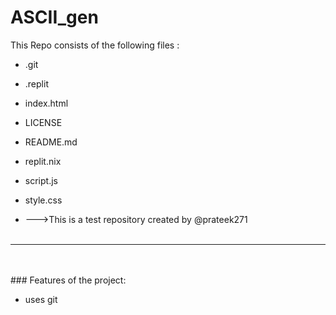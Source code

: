# ASCII_gen
This Repo consists of the following files :
- .git
- .replit
- index.html
- LICENSE
- README.md
- replit.nix
- script.js
- style.css




- --->This is a test repository created by @prateek271
<br><br>
---
<br><br>###	Features of the project:
<br>


- uses git